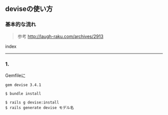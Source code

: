 
## deviseの使い方

### 基本的な流れ
> 参考
http://laugh-raku.com/archives/2913

index

- - - 


### 1. 
Gemfileに
```
gem devise 3.4.1
```

```
$ bundle install
```

```
$ rails g devise:install
$ rails generate devise モデル名
```


















